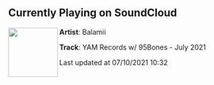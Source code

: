 ## Currently Playing on SoundCloud

[<img align="left" width="100" src="https://i1.sndcdn.com/artworks-0AG1rXHENpHnAsRF-Bz4ONA-t500x500.jpg">](https://soundcloud.com/balamii/yam-records-w-95bones-july-2021)

**Artist**: Balamii 

**Track**: YAM Records w/ 95Bones - July 2021

Last updated at 07/10/2021 10:32
